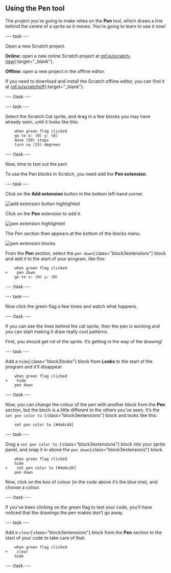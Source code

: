 ## Using the Pen tool

The project you're going to make relies on the **Pen** tool, which draws a line behind the centre of a sprite as it moves. You’re going to learn to use it now!

--- task ---

Open a new Scratch project.

**Online:** open a new online Scratch project at [rpf.io/scratch-new](http://rpf.io/scratch-new){:target="_blank"}.

**Offline:** open a new project in the offline editor.

If you need to download and install the Scratch offline editor, you can find it at [rpf.io/scratchoff](http://rpf.io/scratchoff){:target="_blank"}.

--- /task ---

--- task ---

Select the Scratch Cat sprite, and drag in a few blocks you may have already seen, until it looks like this: 

```blocks3
    when green flag clicked
    go to x: (0) y: (0)
    move (50) steps
    turn cw (15) degrees
```

--- /task ---

Now, time to test out the pen!

To use the Pen blocks in Scratch, you need add the **Pen extension**.

--- task ---

Click on the **Add extension** button in the bottom left-hand corner.

![add extension button highlighted](images/add-extension-annotated.png)

Click on the **Pen** extension to add it.

![pen extension highlighted](images/click-pen-annotated.png)

The Pen section then appears at the bottom of the blocks menu.

![pen extension blocks](images/pen-extension-blocks.png)

From the **Pen** section, select the `pen down`{:class="block3extensions"} block and add it to the start of your program, like this: 

```blocks3
    when green flag clicked
+    pen down
    go to x: (0) y: (0)
```

--- /task ---

--- task ---

Now click the green flag a few times and watch what happens.

--- /task ---

If you can see the lines behind the cat sprite, then the pen is working and you can start making it draw really cool patterns.

First, you should get rid of the sprite. It’s getting in the way of the drawing! 

--- task ---

Add a `hide`{:class="block3looks"} block from **Looks** to the start of the program and it’ll disappear. 

```blocks3
    when green flag clicked
+    hide
    pen down
```

--- /task ---

Now, you can change the colour of the pen with another block from the **Pen** section, but the block is a little different to the others you’ve seen. It’s the `set pen color to `{:class="block3extensions"} block and looks like this: 

```blocks3
    set pen color to [#4a6cd4]
```

--- task ---

Drag a `set pen color to `{:class="block3extensions"} block into your sprite panel, and snap it in above the `pen down`{:class="block3extensions"} block. 

```blocks3
    when green flag clicked
    hide
+    set pen color to [#4a6cd4]
    pen down
```

Now, click on the box of colour (in the code above it’s the blue one), and choose a colour.

--- /task ---

If you’ve been clicking on the green flag to test your code, you’ll have noticed that the drawings the pen makes don’t go away.

--- task ---

Add a `clear`{:class="block3extensions"} block from the **Pen** section to the start of your code to take care of that:

```blocks3
    when green flag clicked
+    clear
    hide
```

--- /task ---
